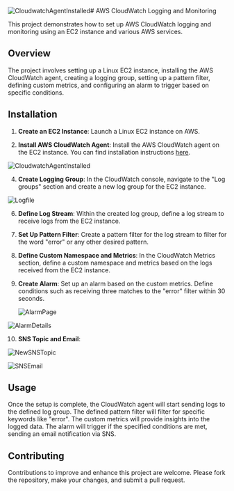 ![CloudwatchAgentInstalled](https://github.com/Its-Lord-Stark/CloudwatchMonitoringLogging/assets/126385754/70db5a94-2c89-4b0a-a481-ec3c65d33521)# AWS CloudWatch Logging and Monitoring

This project demonstrates how to set up AWS CloudWatch logging and monitoring using an EC2 instance and various AWS services.

## Overview

The project involves setting up a Linux EC2 instance, installing the AWS CloudWatch agent, creating a logging group, setting up a pattern filter, defining custom metrics, and configuring an alarm to trigger based on specific conditions.

## Installation

1. **Create an EC2 Instance**: Launch a Linux EC2 instance on AWS.


2. **Install AWS CloudWatch Agent**: Install the AWS CloudWatch agent on the EC2 instance. You can find installation instructions [here](https://docs.aws.amazon.com/AmazonCloudWatch/latest/monitoring/install-CloudWatch-Agent-commandline-fleet.html).

![CloudwatchAgentInstalled](https://github.com/Its-Lord-Stark/CloudwatchMonitoringLogging/assets/126385754/75a4a3ea-04dc-4380-ba89-3693677f485e)


4. **Create Logging Group**: In the CloudWatch console, navigate to the "Log groups" section and create a new log group for the EC2 instance.

![Logfile](https://github.com/Its-Lord-Stark/CloudwatchMonitoringLogging/assets/126385754/19aeb036-e67d-4d73-9218-5cee1a7b0ec7)


6. **Define Log Stream**: Within the created log group, define a log stream to receive logs from the EC2 instance.

7. **Set Up Pattern Filter**: Create a pattern filter for the log stream to filter for the word "error" or any other desired pattern.

8. **Define Custom Namespace and Metrics**: In the CloudWatch Metrics section, define a custom namespace and metrics based on the logs received from the EC2 instance.


9. **Create Alarm**: Set up an alarm based on the custom metrics. Define conditions such as receiving three matches to the "error" filter within 30 seconds.

   ![AlarmPage](https://github.com/Its-Lord-Stark/CloudwatchMonitoringLogging/assets/126385754/14fec3e9-5700-4ffd-bd91-41cac61ad759)

![AlarmDetails](https://github.com/Its-Lord-Stark/CloudwatchMonitoringLogging/assets/126385754/d5c3dc44-1e52-4cea-9add-bb9f425d0163)


10. **SNS Topic and Email**:

![NewSNSTopic](https://github.com/Its-Lord-Stark/CloudwatchMonitoringLogging/assets/126385754/19aaafea-4ebf-4795-acfa-960571813820)


![SNSEmail](https://github.com/Its-Lord-Stark/CloudwatchMonitoringLogging/assets/126385754/88d8d60f-1424-448f-8122-4ca25c3bd221)




## Usage

Once the setup is complete, the CloudWatch agent will start sending logs to the defined log group. The defined pattern filter will filter for specific keywords like "error". The custom metrics will provide insights into the logged data. The alarm will trigger if the specified conditions are met, sending an email notification via SNS.

## Contributing

Contributions to improve and enhance this project are welcome. Please fork the repository, make your changes, and submit a pull request.

